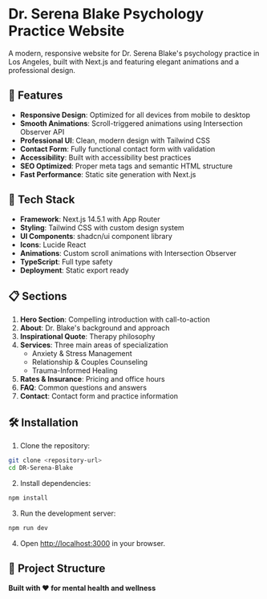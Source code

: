 # Dr. Serena Blake Psychology Practice Website
  
  A modern, responsive website for Dr. Serena Blake's psychology practice in Los Angeles, built with Next.js and featuring elegant animations and a professional design.
  
  ## 🌟 Features
  
  - **Responsive Design**: Optimized for all devices from mobile to desktop
  - **Smooth Animations**: Scroll-triggered animations using Intersection Observer API
  - **Professional UI**: Clean, modern design with Tailwind CSS
  - **Contact Form**: Fully functional contact form with validation
  - **Accessibility**: Built with accessibility best practices
  - **SEO Optimized**: Proper meta tags and semantic HTML structure
  - **Fast Performance**: Static site generation with Next.js
  
  ## 🚀 Tech Stack
  
  - **Framework**: Next.js 14.5.1 with App Router
  - **Styling**: Tailwind CSS with custom design system
  - **UI Components**: shadcn/ui component library
  - **Icons**: Lucide React
  - **Animations**: Custom scroll animations with Intersection Observer
  - **TypeScript**: Full type safety
  - **Deployment**: Static export ready
  
  ## 📋 Sections
  
  1. **Hero Section**: Compelling introduction with call-to-action
  2. **About**: Dr. Blake's background and approach
  3. **Inspirational Quote**: Therapy philosophy
  4. **Services**: Three main areas of specialization
     - Anxiety & Stress Management
     - Relationship & Couples Counseling
     - Trauma-Informed Healing
  5. **Rates & Insurance**: Pricing and office hours
  6. **FAQ**: Common questions and answers
  7. **Contact**: Contact form and practice information
  
  ## 🛠️ Installation
  
  1. Clone the repository:
  ```bash
  git clone <repository-url>
  cd DR-Serena-Blake
  ```
  
  2. Install dependencies:
  ```bash
  npm install
  ```
  
  3. Run the development server:
  ```bash
  npm run dev
  ```
  
  4. Open [http://localhost:3000](http://localhost:3000) in your browser.
  
  ## 📁 Project Structure
  
  **Built with ❤️ for mental health and wellness**